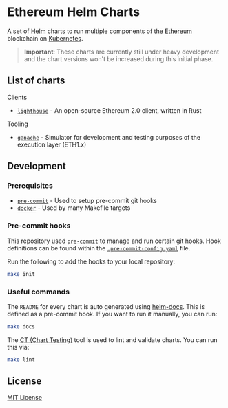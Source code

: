 # Ethereum Helm Charts

A set of [Helm](https://helm.sh/) charts to run multiple components of the [Ethereum](https://ethereum.org/) blockchain on [Kubernetes](https://kubernetes.io/).

> **Important**: These charts are currently still under heavy development and the chart versions won't be increased during this initial phase.

## List of charts

Clients
- [`lighthouse`](charts/lighthouse) - An open-source Ethereum 2.0 client, written in Rust

Tooling
- [`ganache`](charts/ganache) - Simulator for development and testing purposes of the execution layer (ETH1.x)

## Development

### Prerequisites

- [`pre-commit`](https://pre-commit.com/) - Used to setup pre-commit git hooks
- [`docker`](https://www.docker.com/) - Used by many Makefile targets

### Pre-commit hooks

This repository used [`pre-commit`](https://pre-commit.com/) to manage and run certain git hooks. Hook definitions can be found within the [`.pre-commit-config.yaml`](.pre-commit-config.yaml) file.

Run the following to add the hooks to your local repository:

```sh
make init
```

### Useful commands

The `README` for every chart is auto generated using [helm-docs](https://github.com/norwoodj/helm-docs). This is defined as a pre-commit hook. If you want to run it manually, you can run:

```sh
make docs
```

The [CT (Chart Testing)](https://github.com/helm/chart-testing) tool is used to lint and validate charts. You can run this via:

```sh
make lint
```

## License

[MIT License](LICENSE)
